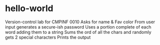 # hello-world
Version-control lab for CMPINF 0010
Asks for name & Fav color
From user input generates a secure-ish password
Uses a portion complete of each word adding them to a string
Sums the ord of all the chars
and randomly gets 2 special characters
Prints the output

